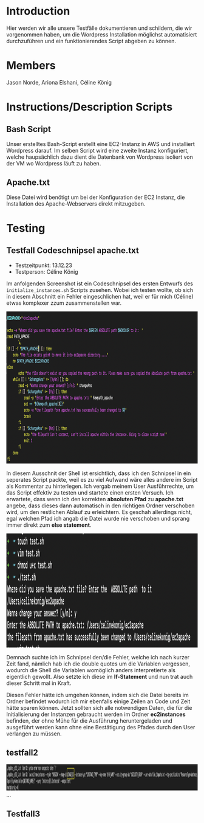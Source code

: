 # Introduction

Hier werden wir alle unsere Testfälle dokumentieren und schildern, die wir vorgenommen haben, um die Wordpress Installation möglichst automatisiert durchzuführen und ein funktionierendes Script abgeben zu können.

# Members

Jason Norde, Ariona Elshani, Céline König

# Instructions/Description Scripts

## Bash Script

Unser erstelltes Bash-Script erstellt eine EC2-Instanz in AWS und installiert Wordpress darauf. Im selben Script wird eine zweite Instanz konfiguriert, welche haupsächlich dazu dient die Datenbank von Wordpress isoliert von der VM wo Wordpress läuft zu haben.

## Apache.txt

Diese Datei wird benötigt um bei der Konfiguration der EC2 Instanz, die Installation des Apache-Webservers direkt mitzugeben. 

# Testing 

## Testfall Codeschnipsel apache.txt
- Testzeitpunkt: 13.12.23
- Testperson: Céline König

Im anfolgenden Screenshot ist ein Codeschnipsel des ersten Entwurfs des `initialize_instances.sh` Scripts zusehen. Wobei ich testen wollte, ob sich in diesem Abschnitt ein Fehler eingeschlichen hat, weil er für mich (Céline) etwas komplexer zzum zusammenstellen war.

![]()<img src="./Scriptschnipsel_Testfall1.png" width="1200" height="400">






In diesem Ausschnit der Shell ist ersichtlich, dass ich den Schnipsel in ein seperates Script packte, weil es zu viel Aufwand wäre alles andere im Script als Kommentar zu hinterlegen. Ich vergab meinem User Ausführrechte, um das Script effektiv zu testen und startete einen ersten Versuch.
Ich erwartete, dass wenn ich den korrekten **absoluten Pfad** zu **apache.txt** angebe, dass dieses dann automatisch in den richtigen Ordner verschoben wird, um den restlichen Ablauf zu erleichtern. Es geschah allerdings nicht, egal welchen Pfad ich angab die Datei wurde nie verschoben und sprang immer direkt zum **else statement**.

![]()<img src="./Testfall1 .png" width="900" height="300">

Demnach suchte ich im Schnipsel den/die Fehler, welche ich nach kurzer Zeit fand, nämlich hab ich die double quotes um die Variablen vergessen, wodurch die Shell die Variablen womöglich anders interpretierte als eigentlich gewollt. Also setzte ich diese im **If-Statement** und nun trat auch dieser Schritt mal in Kraft.

Diesen Fehler hätte ich umgehen können, indem sich die Datei bereits im Ordner befindet wodurch ich mir ebenfalls einige Zeilen an Code und Zeit hätte sparen können. Jetzt sollten sich alle notwendigen Daten, die für die Initialisierung der Instanzen gebraucht werden im Ordner **ec2instances** befinden, der ohne Mühe für die Ausführung heruntergeladen und ausgeführt werden kann ohne eine Bestätigung des Pfades durch den User verlangen zu müssen.

## testfall2
![]()<img src="./Testfall2.png" width="2104" height="69">
...

## Testfall3
